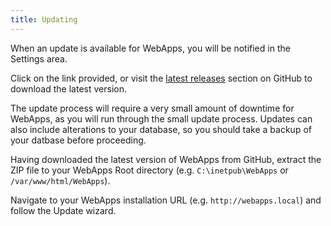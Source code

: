 ```yaml
---
title: Updating
---
```


When an update is available for WebApps, you will be notified in the Settings area.

Click on the link provided, or visit the [latest releases](https://github.com/RTWA/WebApps/releases/latest) section on GitHub to download the latest version.

The update process will require a very small amount of downtime for WebApps, as you will run through the small update process.
Updates can also include alterations to your database, so you should take a backup of your datbase before proceeding.


Having downloaded the latest version of WebApps from GitHub, extract the ZIP file to your WebApps Root directory (e.g. `C:\inetpub\WebApps` or `/var/www/html/WebApps`).

Navigate to your WebApps installation URL (e.g. `http://webapps.local`) and follow the Update wizard.